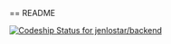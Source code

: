 == README

[ ![Codeship Status for jenlostar/backend](https://www.codeship.io/projects/a1e54350-2427-0132-93e6-7624bba0d230/status)](https://www.codeship.io/projects/36791)
